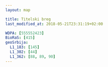 ```yaml
---
layout: map

title: Titelski breg
last_modified_at: 2018-05-21T23:31:19+02:00

WDPA: [555552423]
BioRaS: [415]
geoSrbija:
  L1_183: [145]
  L1_302: [44]
  L1_362: [88, 89, 90]
---
```

